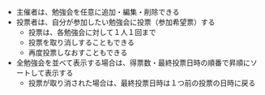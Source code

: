 - 主催者は、勉強会を任意に追加・編集・削除できる
- 投票者は、自分が参加したい勉強会に投票（参加希望票）する
    - 投票は、各勉強会に対して１人１回まで
    - 投票を取り消しすることもできる
    - 再度投票しなおすこともできる
- 全勉強会を並べて表示する場合は、得票数・最終投票日時の順番で昇順にソートして表示する
    - 投票が取り消された場合は、最終投票日時は１つ前の投票の日時に戻る